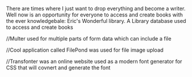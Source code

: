 There are times where I just want to drop everything and become a writer. Well now is an opportunity for everyone to access and create books with the ever knowledgebale: Eric's Wonderful library. A Library database used to access and create books


//Multer used for multiple parts of form data which can include a file

//Cool application called FilePond was used for file image upload

//Transfonter was an online website used as a modern font generator for CSS that will covnert and generate the font